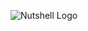 ![Nutshell Logo](https://raw.githubusercontent.com/hareeshbeecha/BudgetingForAll-ui/beechahareesh/screenshots/logo.png)
